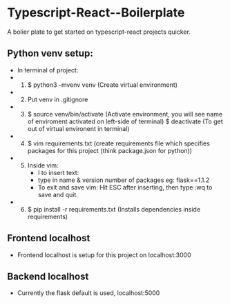 # Typescript-React--Boilerplate

A bolier plate to get started on typescript-react projects quicker.

## Python venv setup:
- In terminal of project:
- 1. $ python3 -mvenv venv (Create virtual environment)
- 2. Put venv in .gitignore
- 3. $ source venv/bin/activate (Activate environment, you will see name of enviroment activated on left-side of terminal)
     $ deactivate (To get out of virtual environent in terminal)
- 4. $ vim requirements.txt (create requirements file which specifies packages for this project (think package.json for python))
- 5. Inside vim:
     - I to insert text:
     - type in name & version number of packages eg: flask==1.1.2 
     - To exit and save vim: Hit ESC after inserting, then type :wq to save and quit.
- 6. $ pip install -r requirements.txt (Installs dependencies inside requirements)

## Frontend localhost
- Frontend localhost is setup for this project on localhost:3000

## Backend localhost
- Currently the flask default is used, localhost:5000

